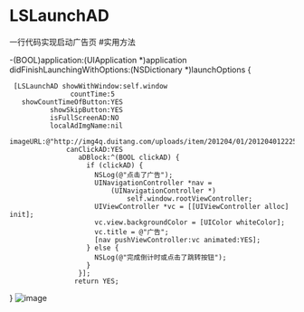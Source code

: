 # LSLaunchAD
一行代码实现启动广告页
#实用方法

-(BOOL)application:(UIApplication *)application
    didFinishLaunchingWithOptions:(NSDictionary *)launchOptions 
 {
 
     [LSLaunchAD showWithWindow:self.window
                   countTime:5
       showCountTimeOfButton:YES
              showSkipButton:YES
              isFullScreenAD:NO
              localAdImgName:nil
              imageURL:@"http://img4q.duitang.com/uploads/item/201204/01/20120401222504_xMBAS.thumb.224_0.jpeg"
                  canClickAD:YES
                     aDBlock:^(BOOL clickAD) {
                       if (clickAD) {
                         NSLog(@"点击了广告");
                         UINavigationController *nav =
                             (UINavigationController *)
                                 self.window.rootViewController;
                         UIViewController *vc = [[UIViewController alloc] init];
                         vc.view.backgroundColor = [UIColor whiteColor];
                         vc.title = @"广告";
                         [nav pushViewController:vc animated:YES];
                       } else {
                         NSLog(@"完成倒计时或点击了跳转按钮");
                       }
                     }];
                    return YES;
}
![image](https://github.com/lsmakethebest/LSLaunchAD/blob/master/images/ad.gif)